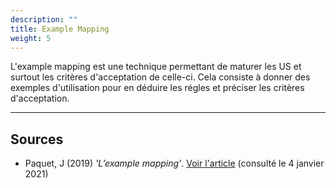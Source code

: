 ```yaml
---
description: ""
title: Example Mapping
weight: 5
---
```


L'example mapping est une technique permettant de maturer les US et surtout les critères d'acceptation de celle-ci. 
Cela consiste à donner des exemples d'utilisation pour en déduire les régles et préciser les critères d'acceptation.
<!--more-->

---
## Sources
* Paquet, J (2019) *'L’example mapping'*.
  [Voir l'article](https://blog.myagilepartner.fr/index.php/2019/04/26/example-mapping/) (consulté le 4 janvier 2021)
